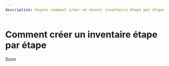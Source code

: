 ```yaml
---
description: Voyons comment créer un nouvel inventaire étape par étape
---
```


# Comment créer un inventaire étape par étape

Soon
